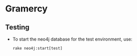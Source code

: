 # Gramercy


## Testing

* To start the neo4j database for the test environment, use:

    `rake neo4j:start[test]`
